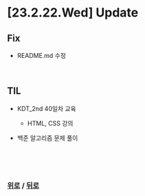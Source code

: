 # [23.2.22.Wed] Update

## Fix
* README.md 수정


<br>

## TIL
* KDT_2nd 40일차 교육
  * HTML, CSS 강의

* 백준 알고리즘 문제 풀이



  


<br>

<br>

<br>

### [위로](#23222wed-update) / [뒤로](/Update/README.md/#update)